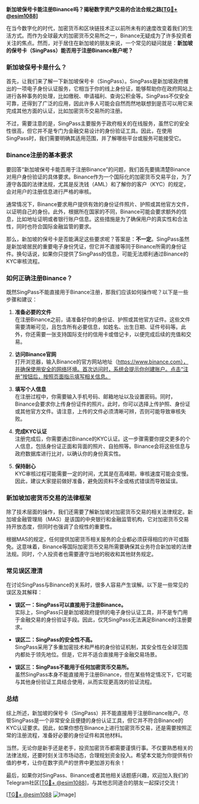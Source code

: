 **新加坡保号卡能注册Binance吗？揭秘数字资产交易的合法合规之路[[TG💪+ @esim1088](https://t.me/s/esim1088)]**

在当今数字化的时代，加密货币和区块链技术正以前所未有的速度改变着我们的生活方式。而作为全球最大的加密货币交易所之一，Binance无疑成为了许多投资者关注的焦点。然而，对于居住在新加坡的朋友来说，一个常见的疑问就是：**新加坡的保号卡（SingPass）能否用于注册Binance账户呢？**

### 新加坡保号卡是什么？

首先，让我们来了解一下新加坡保号卡（SingPass）。SingPass是新加坡政府推出的一项电子身份认证服务，它相当于你的线上身份证，能够帮助你在政府网站上进行各种事务的处理，比如缴税、申请福利、查询公积金等。SingPass不仅安全可靠，还得到了广泛的应用，因此许多人可能会自然而然地联想到是否可以用它来完成其他方面的认证，比如加密货币交易所的注册。

不过，需要注意的是，SingPass主要服务于政府相关的在线服务，虽然它的安全性很高，但它并不是专门为金融交易设计的身份验证工具。因此，在使用SingPass时，我们需要明确其适用范围，并了解哪些平台或服务可能接受它。

### Binance注册的基本要求

要回答“新加坡保号卡能否用于注册Binance”的问题，我们首先要搞清楚Binance对用户身份验证的具体要求。Binance作为一个国际化的加密货币交易平台，为了遵守各国的法律法规，尤其是反洗钱（AML）和了解你的客户（KYC）的规定，会对用户的注册信息进行严格的审核。

通常情况下，Binance要求用户提供有效的身份证件照片、护照或其他官方文件，以证明自己的身份。此外，根据所在国家的不同，Binance可能会要求额外的信息，比如地址证明或者银行账户信息。这些措施是为了确保用户的真实性和合法性，同时也符合国际金融监管的要求。

那么，新加坡的保号卡是否能满足这些要求呢？答案是：**不一定**。SingPass虽然是新加坡居民的重要电子身份凭证，但它并不直接等同于Binance所需的身份证件。换句话说，如果你只提供了SingPass的信息，可能无法顺利通过Binance的KYC审核流程。

### 如何正确注册Binance？

既然SingPass不能直接用于Binance注册，那我们应该如何操作呢？以下是一些步骤和建议：

1. **准备必要的文件**  
   在注册Binance之前，请准备好你的身份证、护照或其他官方证件。这些文件需要清晰可见，且包含所有必要信息，如姓名、出生日期、证件号码等。此外，你还需要一张支持国际支付的信用卡或借记卡，以便完成后续的充值和交易。

2. **访问Binance官网**  
   打开浏览器，输入Binance的官方网站地址（https://www.binance.com），并确保使用安全的网络环境。首次访问时，系统会提示你创建账户。点击“注册”按钮后，按照页面指示填写相关信息。

3. **填写个人信息**  
   在注册过程中，你需要输入手机号码、邮箱地址以及设置密码。同时，Binance会要求你上传身份证件的照片。此时，你可以选择上传护照、身份证或其他官方文件。请注意，上传的文件必须清晰可辨，否则可能导致审核失败。

4. **完成KYC认证**  
   注册完成后，你需要通过Binance的KYC认证。这一步骤需要你提交更多的个人信息，包括身份证正面和背面的照片、自拍照等。Binance会将这些信息与政府数据库进行比对，以确认你的身份真实性。

5. **保持耐心**  
   KYC审核过程可能需要一定的时间，尤其是在高峰期，审核速度可能会变慢。因此，建议大家提前做好准备，避免因资料不全或格式错误而导致延误。

### 新加坡加密货币交易的法律框架

除了技术层面的操作，我们还需要了解新加坡对加密货币交易的相关法律规定。新加坡金融管理局（MAS）是该国的中央银行和金融监管机构，它对加密货币交易持开放态度，但同时也强调了合规性的重要性。

根据MAS的规定，任何提供加密货币相关服务的企业都必须获得相应的许可或豁免。这意味着，Binance等国际加密货币交易所需要确保其业务符合新加坡的法律法规。同时，个人投资者也需要遵守当地的税收和其他财务规定。

### 常见误区澄清

在讨论SingPass与Binance的关系时，很多人容易产生误解。以下是一些常见的误区及其解释：

- **误区一：SingPass可以直接用于注册Binance。**  
  实际上，SingPass只是新加坡政府提供的电子身份认证工具，并不是专门用于金融交易的身份验证手段。因此，仅凭SingPass无法满足Binance的注册要求。

- **误区二：SingPass的安全性不高。**  
  SingPass采用了多重加密技术和严格的身份验证机制，其安全性在全球范围内都处于领先地位。但是，它并不适合直接用于金融交易场景。

- **误区三：SingPass不能用于任何加密货币交易所。**  
  虽然SingPass本身不能直接用于注册Binance，但在某些特定情况下，它可能与其他身份验证工具结合使用，从而实现更高效的验证流程。

### 总结

综上所述，新加坡的保号卡（SingPass）并不能直接用于注册Binance账户。尽管SingPass是一个非常安全且便捷的身份认证工具，但它并不符合Binance的KYC认证要求。因此，如果你想在Binance上进行加密货币交易，还是需要按照正常的注册流程，准备好必要的身份证件和其他材料。

当然，无论你是新手还是老手，投资加密货币都需要谨慎行事。不仅要熟悉相关的法律法规，还要时刻关注市场动态，合理规划资金投入。希望本文能为你提供有价值的参考，让你在数字资产的世界中更加游刃有余！

最后，如果你对SingPass、Binance或者其他相关话题感兴趣，欢迎加入我们的Telegram社区[[TG💪+ @esim1088](https://t.me/s/esim1088)]，与其他志同道合的朋友一起探讨交流！  

[[TG💪+ @esim1088](https://t.me/s/esim1088) ![Image](https://i.postimg.cc/4NQfJmqS/Snipaste-2025-05-13-00-14-12.png)]